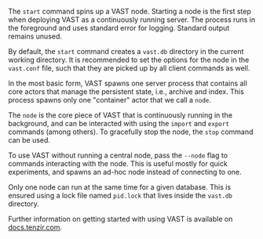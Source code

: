 The `start` command spins up a VAST node. Starting a node is the first step when
deploying VAST as a continuously running server. The process runs in the
foreground and uses standard error for logging. Standard output remains unused.

By default, the `start` command creates a `vast.db` directory in the current
working directory. It is recommended to set the options for the node in the
`vast.conf` file, such that they are picked up by all client commands as well.

In the most basic form, VAST spawns one server process that contains all core
actors that manage the persistent state, i.e., archive and index. This process
spawns only one "container" actor that we call a `node`.

The `node` is the core piece of VAST that is continuously running in the
background, and can be interacted with using the `import` and `export` commands
(among others). To gracefully stop the node, the `stop` command can be used.

To use VAST without running a central node, pass the `--node` flag to commands
interacting with the node. This is useful mostly for quick experiments, and
spawns an ad-hoc node instead of connecting to one.

Only one node can run at the same time for a given database. This is ensured
using a lock file named `pid.lock` that lives inside the `vast.db` directory.

Further information on getting started with using VAST is available on
[docs.tenzir.com](https://docs.tenzir.com/vast/quick-start/introduction).
